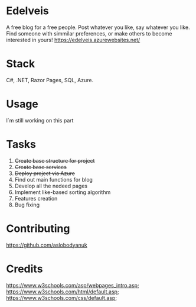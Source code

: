 # Edelveis

A free blog for a free people. Post whatever you like, say whatever you like. Find someone with simmilar preferences, or make others to become interested in yours!
https://edelveis.azurewebsites.net/
# Stack

C#, .NET, Razor Pages, SQL, Azure.

# Usage

I`m still working on this part

# Tasks

1. ~~Create base structure for project~~
2. ~~Create base services~~
3. ~~Deploy project via Azure~~
4. Find out main functions for blog
5. Develop all the nedeed pages
6. Implement like-based sorting algorithm
7. Features creation
8. Bug fixing

# Contributing

https://github.com/aslobodyanuk


# Credits


https://www.w3schools.com/asp/webpages_intro.asp; 
 https://www.w3schools.com/html/default.asp;
 https://www.w3schools.com/css/default.asp;
